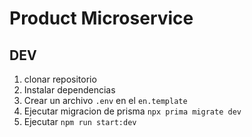 # Product Microservice

## DEV

1. clonar repositorio
2. Instalar dependencias
3. Crear un archivo `.env` en el `en.template`
4. Ejecutar migracion de prisma `npx prima migrate dev`
5. Ejecutar `npm run start:dev`

